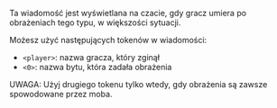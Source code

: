 Ta wiadomość jest wyświetlana na czacie, gdy gracz umiera po obrażeniach tego typu, w większości sytuacji.

Możesz użyć następujących tokenów w wiadomości:

- `<player>`: nazwa gracza, który zginął
- `<0>`: nazwa bytu, która zadała obrażenia

UWAGA: Użyj drugiego tokenu tylko wtedy, gdy obrażenia są zawsze spowodowane przez moba.